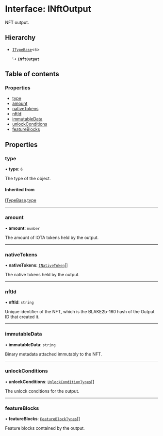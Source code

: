 # Interface: INftOutput

NFT output.

## Hierarchy

- [`ITypeBase`](ITypeBase.md)<``6``\>

  ↳ **`INftOutput`**

## Table of contents

### Properties

- [type](INftOutput.md#type)
- [amount](INftOutput.md#amount)
- [nativeTokens](INftOutput.md#nativetokens)
- [nftId](INftOutput.md#nftid)
- [immutableData](INftOutput.md#immutabledata)
- [unlockConditions](INftOutput.md#unlockconditions)
- [featureBlocks](INftOutput.md#featureblocks)

## Properties

### type

• **type**: ``6``

The type of the object.

#### Inherited from

[ITypeBase](ITypeBase.md).[type](ITypeBase.md#type)

___

### amount

• **amount**: `number`

The amount of IOTA tokens held by the output.

___

### nativeTokens

• **nativeTokens**: [`INativeToken`](INativeToken.md)[]

The native tokens held by the output.

___

### nftId

• **nftId**: `string`

Unique identifier of the NFT, which is the BLAKE2b-160 hash of the Output ID that created it.

___

### immutableData

• **immutableData**: `string`

Binary metadata attached immutably to the NFT.

___

### unlockConditions

• **unlockConditions**: [`UnlockConditionTypes`](../api.md#unlockconditiontypes)[]

The unlock conditions for the output.

___

### featureBlocks

• **featureBlocks**: [`FeatureBlockTypes`](../api.md#featureblocktypes)[]

Feature blocks contained by the output.
